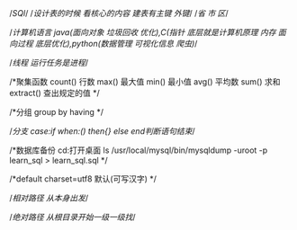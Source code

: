 /*SQl*/
/*设计表的时候 看核心的内容 建表有主键 外键*/
/*省 市 区*/

/*计算机语言 java(面向对象 垃圾回收 优化),C(指针 底层就是计算机原理 内存 面向过程 底层优化),python(数据管理 可视化信息 爬虫)*/

/*线程 运行任务是进程*/

/*聚集函数
 count() 行数
 max() 最大值
 min() 最小值
 avg() 平均数
 sum() 求和
 extract() 查出规定的值
 */
 
 /*分组
 group by  having
 */
 
 /*分支
 case:if
 when:()
 then{}
 else
 end判断语句结束*/
 
 /*数据库备份
 cd:打开桌面 ls
 /usr/local/mysql/bin/mysqldump -uroot -p learn_sql > learn_sql.sql
 */
 
 /*default charset=utf8
 默认(可写汉字)
 */
 
 /*相对路径
 从本身出发*/
 
/*绝对路径
从根目录开始一级一级找*/